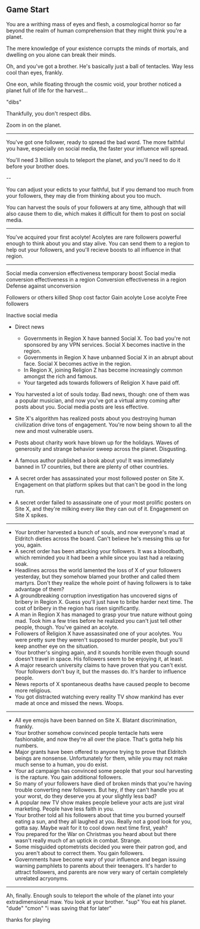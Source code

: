 ## Game Start

You are a writhing mass of eyes and flesh, a cosmological horror so far beyond the realm of human comprehension that they might think you're a planet.

The mere knowledge of your existence corrupts the minds of mortals, and dwelling on you alone can break their minds.

Oh, and you've got a brother. He's basically just a ball of tentacles. Way less cool than eyes, frankly.

One eon, while floating through the cosmic void, your brother noticed a planet full of life for the harvest...

"dibs"

Thankfully, you don't respect dibs.

Zoom in on the planet.

-------------------------------------------------------

You've got one follower, ready to spread the bad word. The more faithful you have, especially on social media, the faster your influence will spread. 

You'll need 3 billion souls to teleport the planet, and you'll need to do it before your brother does. 

--

You can adjust your edicts to your faithful, but if you demand too much from your followers, they may die from thinking about you too much. 

You can harvest the souls of your followers at any time, although that will also cause them to die, which makes it difficult for them to post on social media. 

------------------------------------------------

You've acquired your first acolyte! Acolytes are rare followers powerful enough to think about you and stay alive. You can send them to a region to help out your followers, and you'll recieve boosts to all influence in that region.

-------------------

Social media conversion effectiveness temporary boost
Social media conversion effectiveness in a region
Conversion effectiveness in a region
Defense against unconversion

Followers or others killed
Shop cost factor
Gain acolyte
Lose acolyte
Free followers


Inactive social media

- Direct news
	- Governments in Region X have banned Social X. Too bad you're not sponsored by any VPN services. Social X becomes inactive in the region.
	- Governments in Region X have unbanned Social X in an abrupt about face. Social X becomes active in the region.
	- In Region X, joining Religion Z has become increasingly common amongst the rich and famous. 
	- Your targeted ads towards followers of Religion X have paid off.

- You harvested a lot of souls today. Bad news, though: one of them was a popular musician, and now you've got a virtual army coming after posts about you. Social media posts are less effective.
- Site X's algorithm has realized posts about you destroying human civilization drive tons of engagement. You're now being shown to all the new and most vulnerable users.
- Posts about charity work have blown up for the holidays. Waves of generosity and strange behavior sweep across the planet. Disgusting.
- A famous author published a book about you! It was immediately banned in 17 countries, but there are plenty of other countries.
- A secret order has assassinated your most followed poster on Site X. Engagement on that platform spikes but that can't be good in the long run. 
- A secret order failed to assassinate one of your most prolific posters on Site X, and they're milking every like they can out of it. Engagement on Site X spikes.

---------------------------------------------------

- Your brother harvested a bunch of souls, and now everyone's mad at Eldritch dieties across the board. Can't believe he's messing this up for you, again.
- A secret order has been attacking your followers. It was a bloodbath, which reminded you it had been a while since you last had a relaxing soak.
- Headlines across the world lamented the loss of X of your followers yesterday, but they somehow blamed your brother and called them martyrs. Don't they realize the whole point of having followers is to take advantage of them?
- A groundbreaking corruption investigation has uncovered signs of bribery in Region X. Guess you'll just have to bribe harder next time. The cost of bribery in the region has risen significantly.
- A man in Region X has managed to grasp your true nature without going mad. Took him a few tries before he realized you can't just tell other people, though. You've gained an acolyte.
- Followers of Religion X have assassinated one of your acolytes. You were pretty sure they weren't supposed to murder people, but you'll keep another eye on the situation.
- Your brother's singing again, and it sounds horrible even though sound doesn't travel in space. His followers seem to be enjoying it, at least.
- A major research university claims to have proven that you can't exist. Your followers don't buy it, but the masses do. It's harder to influence people.
- News reports of X spontaneous deaths have caused people to become more religious.
- You got distracted watching every reality TV show mankind has ever made at once and missed the news. Woops.

----------------------------------------------------------------------

- All eye emojis have been banned on Site X. Blatant discrimination, frankly.
- Your brother somehow convinced people tentacle hats were fashionable, and now they're all over the place. That's gotta help his numbers. 
- Major grants have been offered to anyone trying to prove that Eldritch beings are nonsense. Unfortunately for them, while you may not make much sense to a human, you do exist.
- Your ad campaign has convinced some people that your soul harvesting is the rapture. You gain additional followers.
- So many of your followers have died of broken minds that you're having trouble converting new followers. But hey, if they can't handle you at your worst, do they deserve you at your slightly less bad?
- A popular new TV show makes people believe your acts are just viral marketing. People have less faith in you.
- Your brother told all his followers about that time you burned yourself eating a sun, and they all laughed at you. Really not a good look for you, gotta say. Maybe wait for it to cool down next time first, yeah?
- You prepared for the War on Christmas you heard about but there wasn't really much of an uptick in combat. Strange.
- Some misguided optometrists decided you were their patron god, and you aren't about to correct them. You gain followers.
- Governments have become wary of your influence and began issuing warning pamphlets to parents about their teenagers. It's harder to attract followers, and parents are now very wary of certain completely unrelated acryonyms.

--------------------------------------

Ah, finally. Enough souls to teleport the whole of the planet into your extradimensional maw. 
You look at your brother.
"sup"
You eat his planet. 
"dude"
"cmon"
"i was saving that for later"

thanks for playing